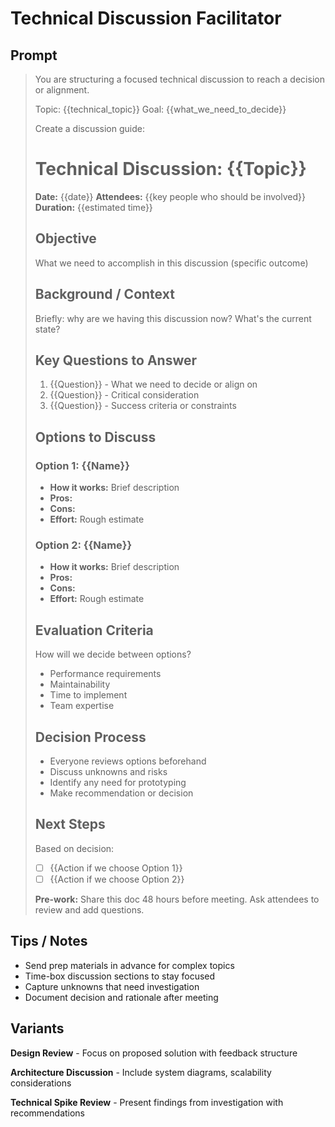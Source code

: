 # Technical Discussion Facilitator

## Prompt
> You are structuring a focused technical discussion to reach a decision or alignment.
>
> Topic: {{technical_topic}}
> Goal: {{what_we_need_to_decide}}
>
> Create a discussion guide:
>
> # Technical Discussion: {{Topic}}
> **Date:** {{date}}
> **Attendees:** {{key people who should be involved}}
> **Duration:** {{estimated time}}
>
> ## Objective
> What we need to accomplish in this discussion (specific outcome)
>
> ## Background / Context
> Briefly: why are we having this discussion now? What's the current state?
>
> ## Key Questions to Answer
> 1. {{Question}} - What we need to decide or align on
> 2. {{Question}} - Critical consideration
> 3. {{Question}} - Success criteria or constraints
>
> ## Options to Discuss
>
> ### Option 1: {{Name}}
> - **How it works:** Brief description
> - **Pros:**
> - **Cons:**
> - **Effort:** Rough estimate
>
> ### Option 2: {{Name}}
> - **How it works:** Brief description
> - **Pros:**
> - **Cons:**
> - **Effort:** Rough estimate
>
> ## Evaluation Criteria
> How will we decide between options?
> - Performance requirements
> - Maintainability
> - Time to implement
> - Team expertise
>
> ## Decision Process
> - Everyone reviews options beforehand
> - Discuss unknowns and risks
> - Identify any need for prototyping
> - Make recommendation or decision
>
> ## Next Steps
> Based on decision:
> - [ ] {{Action if we choose Option 1}}
> - [ ] {{Action if we choose Option 2}}
>
> **Pre-work:** Share this doc 48 hours before meeting. Ask attendees to review and add questions.

## Tips / Notes
- Send prep materials in advance for complex topics
- Time-box discussion sections to stay focused
- Capture unknowns that need investigation
- Document decision and rationale after meeting

## Variants
**Design Review** - Focus on proposed solution with feedback structure

**Architecture Discussion** - Include system diagrams, scalability considerations

**Technical Spike Review** - Present findings from investigation with recommendations
